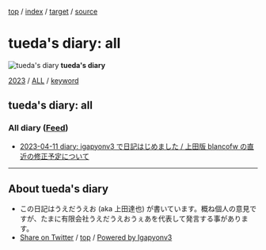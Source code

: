 [top](index.html) / [index](index.html) / [target](https://uedaueo.github.io/diary-of-tueda/idxall.html) / [source](https://github.com/uedaueo/diary-of-tueda/blob/master/idxall.src.md) 

tueda's diary: all
=====================================================================================================
![tueda's diary](https://uedaueo.github.io/diary-of-tueda/images/furoduck.jpg "うえだうえお") **tueda's diary**

[2023](2023/index.html)
/ [ALL](idxall.html)
 / [keyword](keyword/index.html)

## tueda's diary: all

### All diary ([Feed](https://uedaueo.github.io/diary-of-tueda/atom.xml))

* [2023-04-11 diary: igapyonv3 で日記はじめました / 上田版 blancofw の直近の修正予定について](2023/ig230411.html)


----------------------------------------------------------------------------------------------------

## About tueda's diary

* この日記はうえだうえお (aka 上田達也) が書いています。概ね個人の意見ですが、たまに有限会社うえだうえおうぇあを代表して発言する事があります。
* [Share on Twitter](https://twitter.com/intent/tweet?hashtags=tueda%2Cuedaueo&text=tueda%27s+diary%3A+all&url=https%3A%2F%2Fuedaueo.github.io%2Fdiary-of-tueda%2Fidxall.html) / [top](index.html) / [Powered by Igapyonv3](https://github.com/igapyon/igapyonv3)
